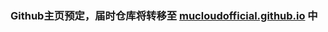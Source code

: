 ### Github主页预定，届时仓库将转移至 [mucloudofficial.github.io](github.com/MuCloudOfficial/mucloudofficial.github.io) 中

